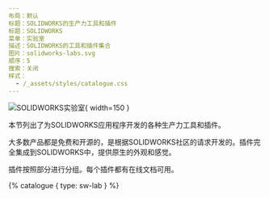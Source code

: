 ```yaml
---
布局：默认
标题：SOLIDWORKS的生产力工具和插件
标题：SOLIDWORKS
菜单：实验室
描述：SOLIDWORKS的工具和插件集合
图片：solidworks-labs.svg
顺序：5
搜索：关闭
样式：
  - /_assets/styles/catalogue.css
---
```

![SOLIDWORKS实验室](solidworks-labs.svg){ width=150 }

本节列出了为SOLIDWORKS应用程序开发的各种生产力工具和插件。

大多数产品都是免费和开源的，是根据SOLIDWORKS社区的请求开发的。插件完全集成到SOLIDWORKS中，提供原生的外观和感觉。

插件按照部分进行分组。每个插件都有在线文档可用。

{% catalogue { type: sw-lab } %}